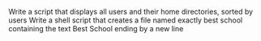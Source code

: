 Write a script that displays all users and their home directories, sorted by users
Write a shell script that creates a file named exactly best school containing the text Best School ending by a new line
